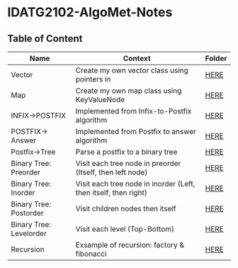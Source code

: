 # IDATG2102-AlgoMet-Notes


## Table of Content


| **Name**         | **Context**                                   | **Folder** |
|------------------|-----------------------------------------------|------------|
| Vector           | Create my own vector class using pointers in  |[HERE](https://github.com/KjetilIN/IDATG2102-AlgoMet-Notes/tree/main/Vector)|
| Map              | Create my own map class using KeyValueNode    |[HERE](https://github.com/KjetilIN/IDATG2102-AlgoMet-Notes/tree/main/Map)|
| INFIX->POSTFIX   | Implemented from Infix-to-Postfix algorithm   |[HERE](https://github.com/KjetilIN/IDATG2102-AlgoMet-Notes/tree/main/Infix-Postfix/InfixToPostFix)|
| POSTFIX-> Answer | Implemented from Postfix to answer algorithm  |[HERE](https://github.com/KjetilIN/IDATG2102-AlgoMet-Notes/tree/main/Infix-Postfix/PostFixToAnswer)|
| Postfix->Tree    | Parse a postfix to a binary tree    |[HERE](https://github.com/KjetilIN/IDATG2102-AlgoMet-Notes/tree/main/Tree/PostFixToTree)|
| Binary Tree: Preorder   | Visit each tree node in preorder (Itself, then left node) |[HERE](https://github.com/KjetilIN/IDATG2102-AlgoMet-Notes/tree/main/Tree/Traversal)|
| Binary Tree: Inorder    | Visit each tree node in inorder (Left, then itself, then right) |[HERE](https://github.com/KjetilIN/IDATG2102-AlgoMet-Notes/tree/main/Tree/Traversal)|
| Binary Tree: Postorder              | Visit children nodes then itself  |[HERE](https://github.com/KjetilIN/IDATG2102-AlgoMet-Notes/tree/main/Tree/Traversal)|
| Binary Tree: Levelorder         | Visit each level (Top-Bottom)  |[HERE](https://github.com/KjetilIN/IDATG2102-AlgoMet-Notes/tree/main/Tree/Traversal)|
| Recursion           | Exsample of recursion: factory & fibonacci  |[HERE](https://github.com/KjetilIN/IDATG2102-AlgoMet-Notes/tree/main/Recursion/Simple)|
